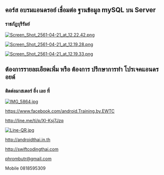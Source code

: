 ## คอร์ส อบรมแอนดรอย์ เชื่อมต่อ ฐานข้อมูล mySQL บน Server
### ราชภัฏบุรีรัมย์



[![Screen_Shot_2561-04-21_at_12.22.42.png](https://s17.postimg.cc/k1e9ioc7z/Screen_Shot_2561-04-21_at_12.22.42.png)](https://postimg.cc/image/dnp6ff7bv/)

[![Screen_Shot_2561-04-21_at_12.19.28.png](https://s17.postimg.cc/5uyinh3xr/Screen_Shot_2561-04-21_at_12.19.28.png)](https://postimg.cc/image/jbvh6ce97/)

[![Screen_Shot_2561-04-21_at_12.19.33.png](https://s17.postimg.cc/gujpz3wxr/Screen_Shot_2561-04-21_at_12.19.33.png)](https://postimg.cc/image/ke5nowznf/)

## ต้องการรายละเอียดเพิ่ม หรือ ต้องการ ปรึกษาการทำ โปรเจคแอนดรอยด์
### ติดต่อมาสเตอร์ อึ่ง เลย ที่

[![IMG_5864.jpg](https://s17.postimg.org/vsniq5zm7/IMG_5864.jpg)](https://postimg.org/image/bla2xv24r/)

https://www.facebook.com/android.Training.by.EWTC

http://line.me/ti/p/XI-Ksj7Jzq

[![Line-QR.jpg](https://s9.postimg.org/41ec4gb3z/Line-_QR.jpg)](https://postimg.org/image/h5jwh535n/)

http://androidthai.in.th

http://swiftcodingthai.com    

phrombutr@gmail.com

Mobile 0818595309
